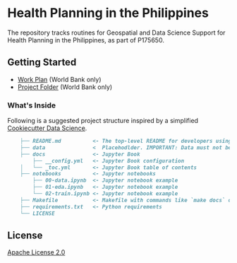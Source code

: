 # Health Planning in the Philippines

The repository tracks routines for Geospatial and Data Science Support for Health Planning in the Philippines, as part of P175650.

## Getting Started

- [Work Plan](https://worldbankgroup.sharepoint.com/:w:/r/teams/DevelopmentDataPartnershipCommunity-WBGroup/Shared%20Documents/Projects/Health%20Planning%20in%20the%20Philippines/Geospatial%20and%20Data%20Science%20Support%20for%20Health%20Planning%20in%20the%20Philippines%20.docx?d=w5eecd9734af04094a2141fdd429a55af&csf=1&web=1&e=L67fdn) (World Bank only)
- [Project Folder](https://worldbankgroup.sharepoint.com/:f:/r/teams/DevelopmentDataPartnershipCommunity-WBGroup/Shared%20Documents/Projects/Health%20Planning%20in%20the%20Philippines?csf=1&web=1&e=jyVqL7) (World Bank only)

### What's Inside

Following is a suggested project structure inspired by a simplified [Cookiecutter Data Science](https://drivendata.github.io/cookiecutter-data-science/).

```markdown
    ├── README.md          <- The top-level README for developers using this project.
    ├── data               <  Placehodlder. IMPORTANT: Data must not be commited to GitHub
    ├── docs               <- Jupyter Book
        ├── __config.yml   <- Jupyter Book configuration
    │   └── _toc.yml       <- Jupyter Book table of contents
    ├── notebooks          <- Jupyter notebooks
        ├── 00-data.ipynb  <- Jupyter notebook example
        ├── 01-eda.ipynb   <- Jupyter notebook example
        └── 02-train.ipynb <- Jupyter notebook example
    ├── Makefile           <- Makefile with commands like `make docs` or `make data`
    ├── requirements.txt   <- Python requirements
    └── LICENSE
```

## License

[Apache License 2.0](LICENSE)
